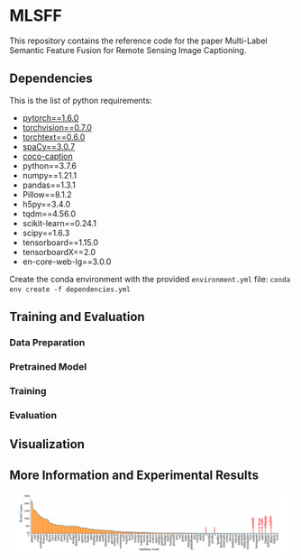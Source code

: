 # MLSFF

This repository contains the reference code for the paper Multi-Label Semantic Feature Fusion for Remote Sensing Image Captioning.

## Dependencies
This is the list of python requirements:
- [pytorch==1.6.0](http://pytorch.org/)
- [torchvision==0.7.0](https://github.com/pytorch/vision)
- [torchtext==0.6.0](https://github.com/pytorch/text)
- [spaCy==3.0.7](https://github.com/explosion/spaCy)
- [coco-caption](https://github.com/jiasenlu/coco-caption)
- python==3.7.6
- numpy==1.21.1
- pandas==1.3.1
- Pillow==8.1.2
- h5py==3.4.0
- tqdm==4.56.0
- scikit-learn==0.24.1
- scipy==1.6.3
- tensorboard==1.15.0
- tensorboardX==2.0
- en-core-web-lg==3.0.0

Create the conda environment with the provided ```environment.yml``` file:
    ```
    conda env create -f dependencies.yml
    ```  

## Training and Evaluation
### Data Preparation

### Pretrained Model

### Training

### Evaluation

## Visualization

## More Information and Experimental Results

![word counts ucm](Figures/word_count.png)
